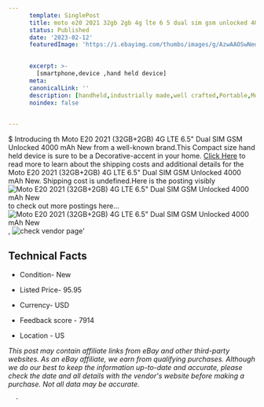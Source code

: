 ```yaml
---
      template: SinglePost
      title: moto e20 2021 32gb 2gb 4g lte 6 5 dual sim gsm unlocked 4000 mah new
      status: Published
      date: '2023-02-12'
      featuredImage: 'https://i.ebayimg.com/thumbs/images/g/AzwAAOSwNedjwJVW/s-l225.jpg'
       

      excerpt: >-
        [smartphone,device ,hand held device]
      meta:
      canonicalLink: ''
      description: [handheld,industrially made,well crafted,Portable,Mobile,Compact,Convenient,Lightweight,Maneuverable,Man-portable,Miniature,Carriable,Hand-held,Light,Holdable,Transportable,Mobile device,Pocket-sized,On-the-go,Wireless,Cordless,Compact size,Convenient size, smartphone,device ,hand held device]
      noindex: false
      

---
```

$
      Introducing th Moto E20 2021 (32GB+2GB) 4G LTE 6.5" Dual SIM GSM Unlocked 4000 mAh New from a well-known brand.This Compact size hand held device is sure to be a Decorative-accent in your home. [Click Here](https://www.ebay.com/itm/125715659773?hash=item1d453cbbfd%3Ag%3AAzwAAOSwNedjwJVW&mkevt=1&mkcid=1&mkrid=711-53200-19255-0&campid=%253CePNCampaignId%253E&customid=%253CreferenceId%253E&toolid=10049) to read more to learn about the shipping costs and additional details for the Moto E20 2021 (32GB+2GB) 4G LTE 6.5" Dual SIM GSM Unlocked 4000 mAh New. Shipping cost is undefined.Here is the posting visibly ![Moto E20 2021 (32GB+2GB) 4G LTE 6.5" Dual SIM GSM Unlocked 4000 mAh New](https://i.ebayimg.com/thumbs/images/g/AzwAAOSwNedjwJVW/s-l225.jpg) to check out more postings here... ![Moto E20 2021 (32GB+2GB) 4G LTE 6.5" Dual SIM GSM Unlocked 4000 mAh New](https://i.ebayimg.com/images/g/AzwAAOSwNedjwJVW/s-l1600.jpg), ![check vendor page](https://origin-galleryplus.ebayimg.com/ws/web/125715659773_2_0_1/225x225.jpg,https://origin-galleryplus.ebayimg.com/ws/web/125715659773_3_0_1/225x225.jpg,https://origin-galleryplus.ebayimg.com/ws/web/125715659773_4_0_1/225x225.jpg,https://origin-galleryplus.ebayimg.com/ws/web/125715659773_5_0_1/225x225.jpg,https://origin-galleryplus.ebayimg.com/ws/web/125715659773_6_0_1/225x225.jpg)'

      

 ## Technical Facts 



     
      

 - Condition- New 


      

 - Listed Price- 95.95 


      

 - Currency- USD 


      

 - Feedback score - 7914 


      

 - Location - US 


      
      

 *_This post may contain affiliate links from eBay and other third-party websites. As an eBay affiliate, we earn from qualifying purchases. Although we do our best to keep the information up-to-date and accurate, please check the date and all details with the vendor's website before making a purchase. Not all data may be accurate._*




      -
